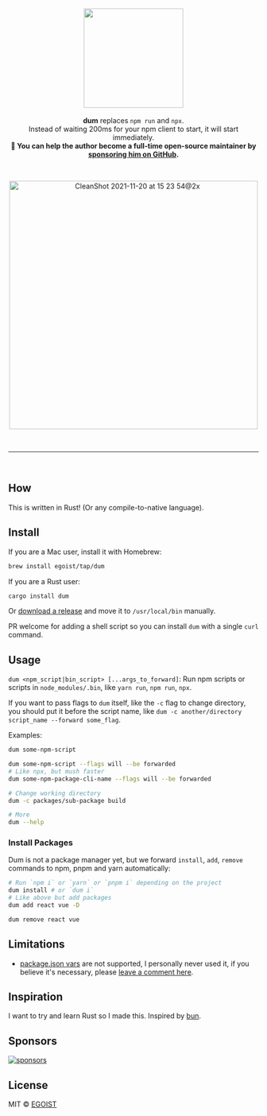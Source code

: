 <br><br><br>

<p align="center">
<img src="https://mystickermania.com/cdn/stickers/games/among-us-lime-character-dum.svg" width="200">
<br><br>
<strong>dum</strong> replaces <code>npm run</code> and <code>npx</code>. <br>Instead of waiting 200ms for your npm client to start, it will start immediately.
<br>
<strong>💛 You can help the author become a full-time open-source maintainer by <a href="https://github.com/sponsors/egoist">sponsoring him on GitHub</a>.</strong>
</p>

<br>

<p align="center">
<img width="500" alt="CleanShot 2021-11-20 at 15 23 54@2x" src="https://user-images.githubusercontent.com/8784712/142718353-6e6f8327-c27e-404a-866e-6d5af3567cbc.png"></p>

<br>

---

<br>

## How

This is written in Rust! (Or any compile-to-native language).

## Install

If you are a Mac user, install it with Homebrew:

```bash
brew install egoist/tap/dum
```

If you are a Rust user:

```bash
cargo install dum
```

Or [download a release](https://github.com/egoist/dum/releases) and move it to `/usr/local/bin` manually.

PR welcome for adding a shell script so you can install `dum` with a single `curl` command.

## Usage

`dum <npm_script|bin_script> [...args_to_forward]`: Run npm scripts or scripts in `node_modules/.bin`, like `yarn run`, `npm run`, `npx`.

If you want to pass flags to `dum` itself, like the `-c` flag to change directory, you should put it before the script name, like `dum -c another/directory script_name --forward some_flag`.

Examples:

```bash
dum some-npm-script

dum some-npm-script --flags will --be forwarded
# Like npx, but mush faster
dum some-npm-package-cli-name --flags will --be forwarded

# Change working directory
dum -c packages/sub-package build

# More
dum --help
```

### Install Packages

Dum is not a package manager yet, but we forward `install`, `add`, `remove` commands to npm, pnpm and yarn automatically:

```bash
# Run `npm i` or `yarn` or `pnpm i` depending on the project
dum install # or `dum i`
# Like above but add packages
dum add react vue -D

dum remove react vue
```

## Limitations

- [package.json vars](https://docs.npmjs.com/cli/v8/using-npm/scripts#packagejson-vars) are not supported, I personally never used it, if you believe it's necessary, please [leave a comment here](https://github.com/egoist/dum/issues/2).

## Inspiration

I want to try and learn Rust so I made this. Inspired by [bun](https://bun.sh/).

## Sponsors

[![sponsors](https://sponsors-images.egoist.sh/sponsors.svg)](https://github.com/sponsors/egoist)

## License

MIT &copy; [EGOIST](https://github.com/sponsors/egoist)
